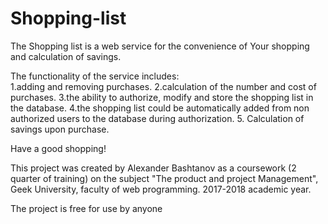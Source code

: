 # Shopping-list
The Shopping list is a web service for the convenience of Your shopping and calculation of savings. 

The functionality of the service includes: 
<br>1.adding and removing purchases. 
2.calculation of the number and cost of purchases. 
3.the ability to authorize, modify and store the shopping list in the database. 
4.the shopping list could be automatically added from non authorized users to the database during authorization. 
5. Calculation of savings upon purchase.

Have a good shopping!

This project was created by Alexander Bashtanov as a coursework (2 quarter of training) on the subject 
"The product and project Management", 
Geek University, faculty of web programming. 
2017-2018 academic year. 

The project is free for use by anyone

